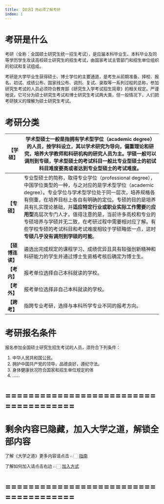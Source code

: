 ```yaml
---
title: 【前言】先必须了解考研
index: 1
---
```


# 考研是什么

考研（全称：全国硕士研究生统一招生考试），是应届本科毕业生、本科毕业及同等学历学生攻读高校硕士研究生的招生考试，由国家考试主管部门和招生单位组织的初试和复试组成。

考研是大学毕业生获得硕士、博士学位的主要通道，是考生从前期准备、择校、报名、初试、成绩公布、国家线公布、调剂、复试、录取等一系列过程的总称，参加研究生考试的人员必须符合教育部《研究生入学考试招生简章》的相关规定。严谨地说，它可分为硕士研究生考试和博士研究生考试两大类，但一般情况下，人们把考研狭义的理解为硕士研究生考试。

# 考研分类

| **【学硕】**     | 学术型硕士一般是指拥有学术型学位（academic degree）的人员，按学科设立，其以学术研究为导向，偏重理论和研究，培养大学教师和科研机构的研究人员为主。**学硕一般可以调剂到专硕**，学术型硕士的考试科目一般比专业型硕士的初试科目难度要高或者达到专业型硕士的考试难度。 |
| ---------------- | ------------------------------------------------------------ |
| **【专硕】**     | 专业型硕士的简称，取得专业学位（professional degree），中国学位类型的一种，与之对应的是学术型学位（academic degree）。专业学位与学术型学位处于同一层次，培养规格各有侧重，在培养目标上各自有明确的定位。专硕的目的是培养具有扎实理论基础，并**适应特定行业或职业实际工作需要**的**应用型**高层次专门人才。值得注意的是，当前许多高校和专业的专硕培养与学硕并无二致，在考研过程中需要相对应了解。有些学校专硕的考试科目和考试难度相较于学硕略低一点，这时**专硕几乎没有调剂到学硕的可能**。 |
| **【硕博连读】** | 遴选出完成规定的课程学习、成绩优异且具有较强创新精神和科研能力的学生并通过博士生资格考核后确定为博士生。 |
| **【考内】**     | 报考单位选择自己本科就读的学校。                             |
| **【考外】**     | 报考单位选择非自己本科就读的学校。                           |
| **【跨考】**     | 指跨专业考研，选择与本科所学专业不同的报考方向。             |

# 考研报名条件

报名参加全国硕士研究生招生考试的人员，须符合下列条件：

1. 中华人民共和国公民。
2. 拥护中国共产党的领导，品德良好，遵纪守法。
3. 身体健康状况符合国家和招生单位规定的体
4. ……


# ======================================

# 剩余内容已隐藏，加入大学之道，解锁全部内容

了解《大学之道》更多内容请点击 👉🏻 [指南](/pay/daxuezhidao)

了解如何加入请点击右边 👉🏻 [加入方式](/pay/jiaru)

# ======================================